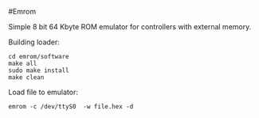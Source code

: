 #Emrom

Simple 8 bit 64 Kbyte ROM emulator for controllers with external memory.

Building loader:
```
cd emrom/software
make all
sudo make install
make clean
```

Load file to emulator:
```
emrom -c /dev/ttyS0  -w file.hex -d
```


